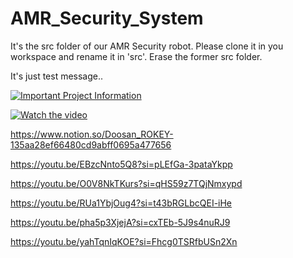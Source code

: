 # AMR_Security_System

It's the src folder of our AMR Security robot. Please clone it in you workspace and rename it in 'src'. Erase the former src folder.

It's just test message.. 

[![Important Project Information](https://www.youtube.com/watch?v=EBzcNnto5Q8&ab_channel=enlight%E2%80%9C%EB%A9%94%ED%83%9C%EC%98%A4%E2%80%9D)](https://www.youtube.com/watch?v=dQw4w9WgXcQ)

[![Watch the video](https://img.youtube.com/vi/EBzcNnto5Q8/0.jpg)](https://www.youtube.com/watch?v=EBzcNnto5Q8)


https://www.notion.so/Doosan_ROKEY-135aa28ef66480cd9abff0695a477656

https://youtu.be/EBzcNnto5Q8?si=pLEfGa-3pataYkpp

https://youtu.be/O0V8NkTKurs?si=qHS59z7TQjNmxypd

https://youtu.be/RUa1YbjOug4?si=t43bRGLbcQEI-iHe

https://youtu.be/pha5p3XjejA?si=cxTEb-5J9s4nuRJ9

https://youtu.be/yahTqnIqKOE?si=Fhcg0TSRfbUSn2Xn
